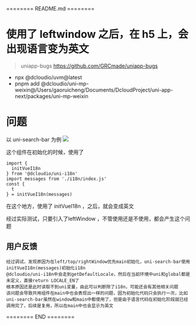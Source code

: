 ======== README.md ========

# 使用了 leftwindow 之后，在 h5 上，会出现语言变为英文
> uniapp-bugs https://github.com/GRCmade/uniapp-bugs

- npx @dcloudio/uvm@latest
- pnpm add @dcloudio/uni-mp-weixin@/Users/gaoruicheng/Documents/DcloudProject/uni-app-next/packages/uni-mp-weixin
# 问题
以 uni-search-bar 为例
![](https://yuhepicgo.oss-cn-beijing.aliyuncs.com/20250303161102096.png)

这个组件在初始化的时候，使用了
```
import {
  initVueI18n
} from '@dcloudio/uni-i18n'
import messages from './i18n/index.js'
const {
  t
} = initVueI18n(messages)
```

在这个地方，使用了 initVueI18n ，之后，就会变成英文

经过实际测试，只要引入了leftWindow ，不管使用还是不使用，都会产生这个问题


## 用户反馈
```
经过调试，发现原因为在left/top/rightWindow优先main初始化，uni-search-bar使用initVueI18n(messages)初始化i18n
@dcloudio/uni-i18n中会走到getDefaultLocale，然后在当前环境中uni和global都是未定义，直接return LOCALE_EN了
根本原因还是此时读取不到uni变量，由此可以判断除了i18n，可能还会有其他相关问题
该问题会导致共用组件在main中也会表现出一样的问题，因为初始化代码只会执行一次，比如uni-search-bar虽然在window和main中都使用了，但是由于语言代码在初始化阶段就已经调用完了，后续是复用，所以在main中也会显示为英文
```
======== END ========
